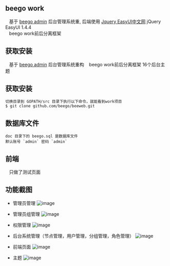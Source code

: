## beego work
    基于 [beego admin](https://github.com/beego/admin) 后台管理系统重,
    后端使用 [Jquery EasyUI中文网](http://www.jeasyui.net/demo/380.html) jQuery EasyUI 1.4.4</br>
    beego work前后分离框架

## 获取安装
    基于 [beego admin](https://github.com/beego/admin) 后台管理系统重构
    beego work前后分离框架
    16个后台主题

## 获取安装
    切换目录到 GOPATH/src 目录下执行以下命令，就能看到work项目
    $ git clone github.com/beego/beeweb.git

## 数据库文件
    doc 目录下的 beego.sql 是数据库文件
    默认账号 `admin` 密码 `admin`

## 前端
    只做了测试页面

## 功能截图
- 管理员管理
![image](https://github.com/dawc/work/tree/master/doc/img/admin.png)
- 管理员组管理
![image](https://github.com/dawc/work/tree/master/doc/img/home.png)
- 权限管理
![image](https://github.com/dawc/work/tree/master/doc/img/themes.png)


- 后台系统管理（节点管理，用户管理，分组管理，角色管理）
![image](https://github.com/dawc/work/tree/master/doc/img/admin.png) 
- 前端页面
![image](https://github.com/dawc/work/tree/master/doc/img/home.png)
- 主题
![image](https://github.com/dawc/work/tree/master/doc/img/themes.png)

